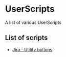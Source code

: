# UserScripts

A list of various UserScripts

## List of scripts

- [Jira - Utility buttons](https://raw.githubusercontent.com/xefiry/UserScripts/master/jira__utility_buttons.user.js)
